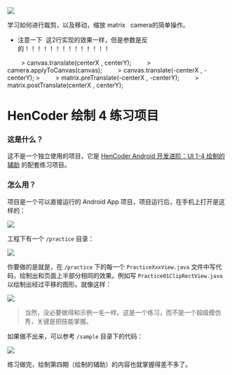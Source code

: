 ![](images/icon.png)

学习如何进行裁剪，以及移动，缩放
matrix   camera的简单操作。

- 注意一下  这2行实现的效果一样，但是参数是反的！！！！！！！！！！！！！！

        > canvas.translate(centerX , centerY);
        > camera.applyToCanvas(canvas);
        > canvas.translate(-centerX , -centerY);
        >
        > matrix.preTranslate(-centerX , -centerY);
        > matrix.postTranslate(centerX , centerY);


HenCoder 绘制 4 练习项目
===

### 这是什么？

这不是一个独立使用的项目，它是 [HenCoder Android 开发进阶：UI 1-4 绘制的辅助](http://hencoder.com/ui-1-4) 的配套练习项目。

### 怎么用？

项目是一个可以直接运行的 Android App 项目，项目运行后，在手机上打开是这样的：

![](images/preview.png)

工程下有一个 `/practice` 目录：

![](images/project_practice.png)

你要做的是就是，在 `/practice` 下的每一个 `PracticeXxxView.java` 文件中写代码，绘制出和页面上半部分相同的效果。例如写 `Practice01ClipRectView.java` 以绘制出经过平移的图形。就像这样：

![](images/preview_after.png)

> 当然，没必要做得和示例一毛一样。这是一个练习，而不是一个超级模仿秀，关键是把技能掌握。

如果做不出来，可以参考 `/sample` 目录下的代码：

![](images/project_sample.png)

练习做完，绘制第四期（绘制的辅助）的内容也就掌握得差不多了。

